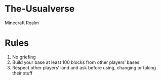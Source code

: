 # The-Usualverse
Minecraft Realm

# Rules
1. No griefing
2. Build your base at least 100 blocks from other players’ bases
3. Respect other players’ land and ask before using, changing or taking their stuff
